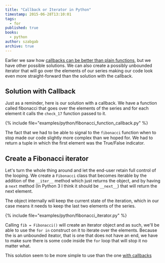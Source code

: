```yaml
---
title: "Callback or Iterator in Python"
timestamp: 2015-06-28T13:10:01
tags:
  - for
published: true
books:
  - python
author: szabgab
archive: true
---
```



Earlier we saw how [callbacks can be better than plain functions](/function-or-callback-in-python),
but we have other possible solutions. We can also create a possibly unbounded iterator that will go over the elements
of our series making our code look even more straight-forward than the solution with the callback.


## Solution with Callback

Just as a reminder, here is our solution with a callback. We have a function called
fibonacci that goes over the elements of the series and for each element it
calls the `check_17` function passed to it.

{% include file="examples/python/fibonacci_function_callback.py" %}

The fact that we had to be able to signal to the `fibonacci`
function when to stop made our code slightly more complex than we hoped for.
We had to return a tuple in which the first element was the True/False indicator.

## Create a Fibonacci iterator

Let's turn the whole thing around and let the end-user retain full control of
the looping. We create a `Fibonacci` class that becomes iterable by
the addition of the `__iter__` method which just returns the object,
and by having a `next` method (In Python 3 I think it should be `__next__`)
that will return the next element.

The object internally will keep the current state of the iteration, which in our case
means it needs to keep the last two elements of the series.

{% include file="examples/python/fibonacci_iterator.py" %}

Calling  `fib = Fibonacci()` will create an iterator object and as such,
we'll be able to use the `for in` construct on it to iterate over the
elements. Because the is an unbounded iteator, that is one that does not have
an end, we have to make sure there is some code inside the `for` loop
that will stop it no matter what.

This solution seem to be more simple to use than the one [with callbacks](/function-or-callback-in-python)
